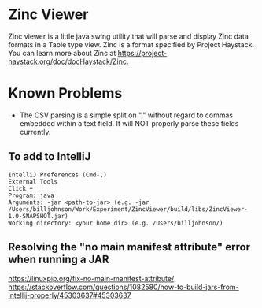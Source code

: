 # Zinc Viewer
Zinc viewer is a little java swing utility that will parse and display Zinc data formats in a Table type view.  Zinc is a format specified by Project Haystack.  You can learn more about Zinc at https://project-haystack.org/doc/docHaystack/Zinc.

# Known Problems
- The CSV parsing is a simple split on "," without regard to commas embedded within a text field.  It will NOT properly parse these fields currently.

## To add to IntelliJ
    IntelliJ Preferences (Cmd-,)
    External Tools
    Click +
    Program: java
    Arguments: -jar <path-to-jar> (e.g. -jar /Users/billjohnson/Work/Experiment/ZincViewer/build/libs/ZincViewer-1.0-SNAPSHOT.jar)
    Working directory: <your home dir> (e.g. /Users/billjohnson/)

## Resolving the "no main manifest attribute" error when running a JAR

https://linuxpip.org/fix-no-main-manifest-attribute/
https://stackoverflow.com/questions/1082580/how-to-build-jars-from-intellij-properly/45303637#45303637


